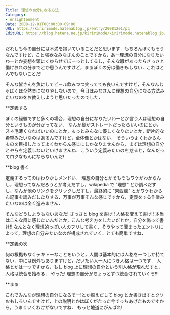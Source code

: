 ```yaml
---
Title: 理想の自分になる方法
Category:
- enlightenment
Date: 2008-12-01T00:00:00+09:00
URL: https://kiririmode.hatenablog.jp/entry/20081201/p1
EditURL: https://blog.hatena.ne.jp/kiririmode/kiririmode.hatenablog.jp/atom/entry/8454420450078213821
---
```



だれしも今の自分には不満を抱いていることだと思います．もちろんぼくもそうなんですけど，こと強欲なみなさんのことですから，あー理想の自分になりたいわーとか妄想を頭にくゆらせてぼーっとしてるし，そんな暇があったらさっさと働けおれの分までとか思うんですけど，まぁぼくの分は働きもしない．これはとんでもないことだ!

そんな皆さんを魚にしてビール飲みつつ笑ってても良いんですけど，そんなんじゃぼくは全然楽になりやしないので，今日はみなさんに理想の自分になる方法みたいなのをお教えしようと思いたったのでした．

**定義する

ぼくの経験ですと多くの場合，理想の自分になりたいわーとか言う人は理想の自分というものが分かってない．
なんか髪がストレートだったらいいのにとか，スネ毛薄くなればいいのにとか，もっとみんなに優しくなりたいとか，断片的な希望みたいなのはあるんですけど，全体像とかはない．
そういうよくわからんものを目指したってよくわからん感じにしかなりませんから，まずは理想の自分とやらを定義しないといけませんね．こういう定義みたいのを怠ると，なんだってロクなもんにならないんだ!

**blog 書く

定義するってのはわりかしメンドい．
理想の自分とかそもそもワケがわからんし，理想ってなんだろうとか考えだすし，wikipedia で "理想" とか調べだすし，なんか他のリンクをクリックしだすし，最終的に "東西線" とかワケわからん記事を読みだしたりする．万事が万事そんな感じですから，定義をする作業みたいなのは全く進みません．

そんなどうしようもないあなた! さっさと blog を書け!! 人格を変えて書け!! 本当はこんな風に感じたいんだとか，こんな考え方をしたいだとか，自分を偽って書け!!
なんとなく理想的っぽい人のフリして書く．そうやって溜まったエントリによって，理想の自分みたいなのが構成されていく．とても簡単ですね．

**定義の次

何の根拠もなくテキトーなことをいうと，人間は基本的には人格を一つしか持てない．中には例外もありますけど，だいたい人一人につき人格は一つです．
人格とかは一つですから，もし blog 上に理想の自分という別人格が現れだすと，人格は統合を始める．
やった! 理想の自分がちょっとずつ統合されていくぞ!!!

**まぁ

これでみんなが理想の自分になるぞー!とか燃えだして blog とか書き出すとクソおもしろいんですけど，上の説明とかはぼくがたった今でっちあげたものですから，うまくいくわけがないですね．
もっと地道にがんばれ!
